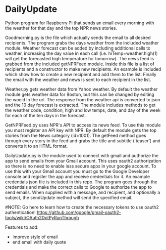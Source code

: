 # DailyUpdate

Python program for Raspberry Pi that sends an email every morning with the weather for that day and the top NPR news stories.

Goodmorning.py is the file which actually sends the email to all desired recipients. The program grabs the days weather from the included weather module. Weather forecast can be added by including additional calls to weather, increasing the day value in each call (i.e. hiTemp=weather.high(1) will get the forecasted high temperature for tomorrow). The news feed is grabbed from the included getNPRFeed module. Inside this file is a list of recipients and a constructor to make new recipients. An example is included which show how to create a new recipient and add them to the list. Finally the email with the weather and news is sent to each recipient in the list.

Weather.py gets weather data from Yahoo weather. By default the weather module gets weather data for Boston, but this can be changed by editing the woeid in the url. The response from the weather api is converted to json and the 10 day forecast is extracted. The module includes methods to get the weather code, condition, high and low temps, date, and day of the week for each of the ten days in the forecast.

GetNPRFeed.py uses NPR's API to access its news feed. To use this module you must register an API key with NPR. By default the module gets the top stories from the News category (id=1001). The getFeed method goes through every story in the feed and grabs the title and subtitle ('teaser') and converts it to an HTML format. 

DailyUpdate.py is the module used to connect with gmail and authorize the app to send emails from your Gmail account. This uses oauth2 authorization so there is no need to enable less secure apps in your google account. To use this with your Gmail account you must go to the Google Developer console and register the app and receive credentials for it. An example credentials json file is included in this repo. The program goes through the credentials and make the correct calls to Google to authorize the app to send emails. When supplied with a message, and recipient, and optionally a subject, the sendUpdate method will send the specified email.

#NOTE: Go here to learn how to create the necessary tokens to use oauth2 authentication!
https://github.com/google/gmail-oauth2-tools/wiki/OAuth2DotPyRunThrough

Features to add:
  - Improve style of email
  - end email with daily quote
